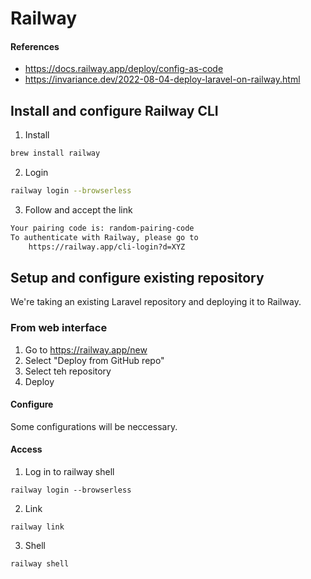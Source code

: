 # Railway

#### References
- https://docs.railway.app/deploy/config-as-code
- https://invariance.dev/2022-08-04-deploy-laravel-on-railway.html

## Install and configure Railway CLI
1. Install 
```sh
brew install railway
```
2. Login 
```sh
railway login --browserless
```
3. Follow and accept the link
```sh
Your pairing code is: random-pairing-code
To authenticate with Railway, please go to
    https://railway.app/cli-login?d=XYZ
```

## Setup and configure existing repository 
We're taking an existing Laravel repository and deploying it to Railway.

### From web interface
1. Go to https://railway.app/new
2. Select "Deploy from GitHub repo"
3. Select teh repository
4. Deploy

#### Configure
Some configurations will be neccessary.

#### Access
1. Log in to railway shell
```
railway login --browserless
```
2. Link
```
railway link
```
3. Shell
```
railway shell
```
